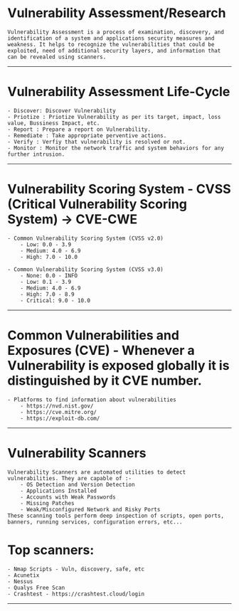 # Vulnerability Assessment/Research
	Vulnerability Assessment is a process of examination, discovery, and identification of a system and applications security measures and weakness. It helps to recognize the vulnerabilities that could be exploited, need of additional security layers, and information that can be revealed using scanners.  
--------------------------------
# Vulnerability Assessment Life-Cycle
	- Discover: Discover Vulnerability
	- Priotize : Priotize Vulnerability as per its target, impact, loss value, Bussiness Impact, etc.
	- Report : Prepare a report on Vulnerability.
	- Remediate : Take appropriate perventive actions.
	- Verify : Verfiy that vulnerability is resolved or not.
	- Monitor : Monitor the network traffic and system behaviors for any further intrusion.
--------------------------------------------------------------------------------------------------
# Vulnerability Scoring System - CVSS (Critical Vulnerability Scoring System) -> CVE-CWE
	- Common Vulnerability Scoring System (CVSS v2.0)
		- Low: 0.0 - 3.9
		- Medium: 4.0 - 6.9
		- High: 7.0 - 10.0

	- Common Vulnerability Scoring System (CVSS v3.0)
		- None: 0.0 - INFO   
		- Low: 0.1 - 3.9
		- Medium: 4.0 - 6.9
		- High: 7.0 - 8.9
		- Critical: 9.0 - 10.0
--------------------------------------------------------------------------------------------------
# Common Vulnerabilities and Exposures (CVE) - Whenever a Vulnerability is exposed globally it is distinguished by it CVE number.
	- Platforms to find information about vulnerabilities
		- https://nvd.nist.gov/
		- https://cve.mitre.org/
		- https://exploit-db.com/
--------------------------------------------------------------------------------------------------
# Vulnerability Scanners
	Vulnerability Scanners are automated utilities to detect vulnerabilities. They are capable of :-
		- OS Detection and Version Detection
		- Applications Installed
		- Accounts with Weak Passwords
		- Missing Patches
		- Weak/Misconfigured Network and Risky Ports
	These scanning tools perform deep inspection of scripts, open ports, banners, running services, configuration errors, etc...

# Top scanners:
	- Nmap Scripts - Vuln, discovery, safe, etc
	- Acunetix
	- Nessus
	- Qualys Free Scan
	- Crashtest - https://crashtest.cloud/login
--------------------------------------------------------------------------------------------------
